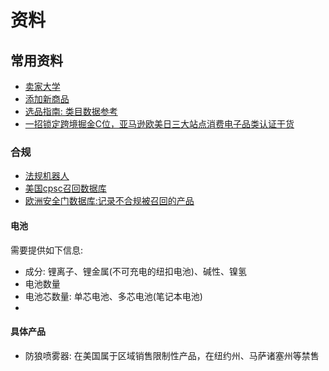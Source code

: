 # 资料
## 常用资料
- [卖家大学](https://sellercentral-japan.amazon.com/learn/?ref_=su_video_page_header)
- [添加新商品](https://sellercentral-japan.amazon.com/product-search?ref=xx_myiadprd_cont_myimain&mons_sel_dir_mcid=amzn1.merchant.d.ABEQ2MITLTSW2DTYSJI66QOYK5HQ&mons_sel_mkid=A1VC38T7YXB528&mons_sel_dir_paid=amzn1.pa.d.AD5IC5HENYGUPWVOCSAAAT66KFVA&ignore_selection_changed=true)
- [选品指南: 类目数据参考](https://sellercentral-japan.amazon.com/selection/new-products)
- [一招锁定跨境掘金C位，亚马逊欧美日三大站点消费电子品类认证干货](https://mp.weixin.qq.com/s?__biz=Mzg5ODA4MDgzNQ==&mid=2247541933&idx=1&sn=9ab4e881047667ffb42d9f83026f7b4c&source=41#wechat_redirect)
### 合规
- [法规机器人](https://business.cpsc.gov/robot/)
- [美国cpsc召回数据库](https://www.cpsc.gov/zh-CN/Recalls)
- [欧洲安全门数据库:记录不合规被召回的产品](https://ec.europa.eu/safety-gate-alerts/screen/search)
#### 电池
需要提供如下信息:
- 成分: 锂离子、锂金属(不可充电的纽扣电池)、碱性、镍氢
- 电池数量
- 电池芯数量: 单芯电池、多芯电池(笔记本电池)
- 
#### 具体产品
- 防狼喷雾器: 在美国属于区域销售限制性产品，在纽约州、马萨诸塞州等禁售

